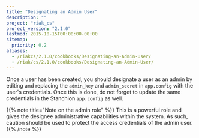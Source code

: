 ```yaml
---
title: "Designating an Admin User"
description: ""
project: "riak_cs"
project_version: "2.1.0"
lastmod: 2015-10-15T00:00:00-00:00
sitemap:
  priority: 0.2
aliases:
  - /riakcs/2.1.0/cookbooks/Designating-an-Admin-User/
  - /riak/cs/2.1.0/cookbooks/Designating-an-Admin-User/
---
```


Once a user has been created, you should designate a user as an admin by
editing and replacing the `admin_key` and `admin_secret` in `app.config`
with the user's credentials. Once this is done, do not forget to update
the same credentials in the Stanchion `app.config` as well.

{{% note title="Note on the admin role" %}}
This is a powerful role and gives the designee administrative capabilities
within the system. As such, caution should be used to protect the access
credentials of the admin user.
{{% /note %}}
